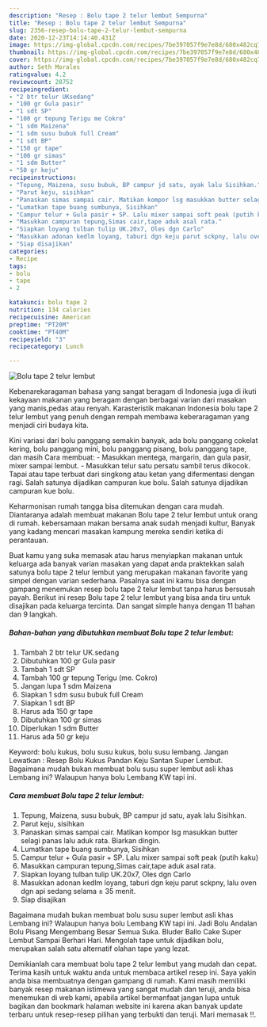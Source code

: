 ```yaml
---
description: "Resep : Bolu tape 2 telur lembut Sempurna"
title: "Resep : Bolu tape 2 telur lembut Sempurna"
slug: 2356-resep-bolu-tape-2-telur-lembut-sempurna
date: 2020-12-23T14:14:40.431Z
image: https://img-global.cpcdn.com/recipes/7be397057f9e7e8d/680x482cq70/bolu-tape-2-telur-lembut-foto-resep-utama.jpg
thumbnail: https://img-global.cpcdn.com/recipes/7be397057f9e7e8d/680x482cq70/bolu-tape-2-telur-lembut-foto-resep-utama.jpg
cover: https://img-global.cpcdn.com/recipes/7be397057f9e7e8d/680x482cq70/bolu-tape-2-telur-lembut-foto-resep-utama.jpg
author: Seth Morales
ratingvalue: 4.2
reviewcount: 28752
recipeingredient:
- "2 btr telur UKsedang"
- "100 gr Gula pasir"
- "1 sdt SP"
- "100 gr tepung Terigu me Cokro"
- "1 sdm Maizena"
- "1 sdm susu bubuk full Cream"
- "1 sdt BP"
- "150 gr tape"
- "100 gr simas"
- "1 sdm Butter"
- "50 gr keju"
recipeinstructions:
- "Tepung, Maizena, susu bubuk, BP campur jd satu, ayak lalu Sisihkan."
- "Parut keju, sisihkan"
- "Panaskan simas sampai cair. Matikan kompor lsg masukkan butter selagi panas lalu aduk rata. Biarkan dingin."
- "Lumatkan tape buang sumbunya, Sisihkan"
- "Campur telur + Gula pasir + SP. Lalu mixer sampai soft peak (putih kaku)"
- "Masukkan campuran tepung,Simas cair,tape aduk asal rata."
- "Siapkan loyang tulban tulip UK.20x7, Oles dgn Carlo"
- "Masukkan adonan kedlm loyang, taburi dgn keju parut sckpny, lalu oven dgn api sedang selama ± 35 menit."
- "Siap disajikan"
categories:
- Recipe
tags:
- bolu
- tape
- 2

katakunci: bolu tape 2 
nutrition: 134 calories
recipecuisine: American
preptime: "PT20M"
cooktime: "PT40M"
recipeyield: "3"
recipecategory: Lunch

---
```



![Bolu tape 2 telur lembut](https://img-global.cpcdn.com/recipes/7be397057f9e7e8d/680x482cq70/bolu-tape-2-telur-lembut-foto-resep-utama.jpg)

Kebenarekaragaman bahasa yang sangat beragam di Indonesia juga di ikuti kekayaan makanan yang beragam dengan berbagai varian dari masakan yang manis,pedas atau renyah. Karasteristik makanan Indonesia bolu tape 2 telur lembut yang penuh dengan rempah membawa keberaragaman yang menjadi ciri budaya kita.


Kini variasi dari bolu panggang semakin banyak, ada bolu panggang cokelat kering, bolu panggang mini, bolu panggang pisang, bolu panggang tape, dan masih Cara membuat: - Masukkan mentega, margarin, dan gula pasir, mixer sampai lembut. - Masukkan telur satu persatu sambil terus dikocok. Tapai atau tape terbuat dari singkong atau ketan yang difermentasi dengan ragi. Salah satunya dijadikan campuran kue bolu. Salah satunya dijadikan campuran kue bolu.

Keharmonisan rumah tangga bisa ditemukan dengan cara mudah. Diantaranya adalah membuat makanan Bolu tape 2 telur lembut untuk orang di rumah. kebersamaan makan bersama anak sudah menjadi kultur, Banyak yang kadang mencari masakan kampung mereka sendiri ketika di perantauan.

Buat kamu yang suka memasak atau harus menyiapkan makanan untuk keluarga ada banyak varian masakan yang dapat anda praktekkan salah satunya bolu tape 2 telur lembut yang merupakan makanan favorite yang simpel dengan varian sederhana. Pasalnya saat ini kamu bisa dengan gampang menemukan resep bolu tape 2 telur lembut tanpa harus bersusah payah.
Berikut ini resep Bolu tape 2 telur lembut yang bisa anda tiru untuk disajikan pada keluarga tercinta. Dan sangat simple hanya dengan 11 bahan dan 9 langkah.


<!--inarticleads1-->

##### Bahan-bahan yang dibutuhkan membuat Bolu tape 2 telur lembut:

1. Tambah 2 btr telur UK.sedang
1. Dibutuhkan 100 gr Gula pasir
1. Tambah 1 sdt SP
1. Tambah 100 gr tepung Terigu (me. Cokro)
1. Jangan lupa 1 sdm Maizena
1. Siapkan 1 sdm susu bubuk full Cream
1. Siapkan 1 sdt BP
1. Harus ada 150 gr tape
1. Dibutuhkan 100 gr simas
1. Diperlukan 1 sdm Butter
1. Harus ada 50 gr keju


Keyword: bolu kukus, bolu susu kukus, bolu susu lembang. Jangan Lewatkan : Resep Bolu Kukus Pandan Keju Santan Super Lembut. Bagaimana mudah bukan membuat bolu susu super lembut asli khas Lembang ini? Walaupun hanya bolu Lembang KW tapi ini. 

<!--inarticleads2-->

##### Cara membuat  Bolu tape 2 telur lembut:

1. Tepung, Maizena, susu bubuk, BP campur jd satu, ayak lalu Sisihkan.
1. Parut keju, sisihkan
1. Panaskan simas sampai cair. Matikan kompor lsg masukkan butter selagi panas lalu aduk rata. Biarkan dingin.
1. Lumatkan tape buang sumbunya, Sisihkan
1. Campur telur + Gula pasir + SP. Lalu mixer sampai soft peak (putih kaku)
1. Masukkan campuran tepung,Simas cair,tape aduk asal rata.
1. Siapkan loyang tulban tulip UK.20x7, Oles dgn Carlo
1. Masukkan adonan kedlm loyang, taburi dgn keju parut sckpny, lalu oven dgn api sedang selama ± 35 menit.
1. Siap disajikan


Bagaimana mudah bukan membuat bolu susu super lembut asli khas Lembang ini? Walaupun hanya bolu Lembang KW tapi ini. Jadi Bolu Andalan Bolu Pisang Mengembang Besar Semua Suka. Bluder Ballo Cake Super Lembut Sampai Berhari Hari. Mengolah tape untuk dijadikan bolu, merupakan salah satu alternatif olahan tape yang lezat. 

Demikianlah cara membuat bolu tape 2 telur lembut yang mudah dan cepat. Terima kasih untuk waktu anda untuk membaca artikel resep ini. Saya yakin anda bisa membuatnya dengan gampang di rumah. Kami masih memiliki banyak resep makanan istimewa yang sangat mudah dan teruji, anda bisa menemukan di web kami, apabila artikel bermanfaat jangan lupa untuk bagikan dan bookmark halaman website ini karena akan banyak update terbaru untuk resep-resep pilihan yang terbukti dan teruji. Mari memasak !!. 

